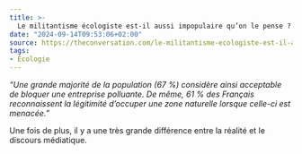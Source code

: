 ```yaml
---
title: >-
  Le militantisme écologiste est-il aussi impopulaire qu’on le pense ?
date: "2024-09-14T09:53:06+02:00"
source: https://theconversation.com/le-militantisme-ecologiste-est-il-aussi-impopulaire-quon-le-pense-226074
tags:
- Écologie
---
```


*“Une grande majorité de la population (67 %) considère ainsi acceptable de bloquer une entreprise polluante. De même, 61 % des Français reconnaissent la légitimité d’occuper une zone naturelle lorsque celle-ci est menacée.”*

Une fois de plus, il y a une très grande différence entre la réalité et le discours médiatique. 